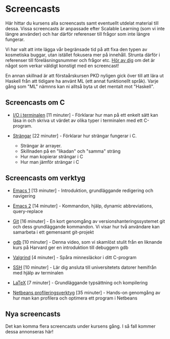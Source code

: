 Screencasts
===========

Här hittar du kursens alla screencasts samt eventuellt utdelat
material till dessa. Vissa screencasts är anpassade efter Scalable
Learning (som vi inte längre använder) och har därför referenser
till frågor som inte längre fungerar.

Vi har valt att inte lägga vår begränsade tid på att fixa den
typen av kosmetiska buggar, utan istället fokusera mer på
innehåll. Strunta därför i referenser till föreläsningsnummer och
frågor etc.
[Hör av dig](https://github.com/IOOPM-UU/ioopm16/issues) om det är
något som verkar väldigt konstigt med en screencast!

En annan skillnad är att förstaårskursen PKD nyligen gick över
till att lära ut Haskell från att tidigare ha använt ML (ett annat
funktionellt språk). Varje gång som "ML" nämnns kan ni alltså byta
ut det mentalt mot "Haskell".

## Screencasts om C

* [I/O i terminalen](https://www.youtube.com/watch?v=aYiatm0ni3A)
  [11 minuter] - Förklarar hur man på ett enkelt sätt kan läsa in
  och skriva ut värdet av olika typer i terminalen med ett
  C-program.

* [Strängar](http://www.youtube.com/watch?v=Q71HcbxaRPc)
  [22 minuter] - Förklarar hur strängar fungerar i C.
  - Strängar är arrayer.
  - Skillnaden på en "likadan" och "samma" sträng
  - Hur man kopierar strängar i C
  - Hur man jämför strängar i C

## Screencasts om verktyg

* [Emacs 1](http://www.youtube.com/watch?v=t6Q89QzSMc4)
  [13 minuter] - Introduktion, grundläggande redigering och
  navigering

* [Emacs 2](https://www.youtube.com/watch?v=oyUQ7fE_fKk&index=59&list=UUxcEJHLbYZC7TdmDAPnHE4Q)
  [14 minuter] - Kommandon, hjälp, dynamic abbreviations,
  query-replace

* [Git](https://www.youtube.com/watch?v=7WEtL6xpEI4&list=UUxcEJHLbYZC7TdmDAPnHE4Q&index=58)
  [16 minuter] - En kort genomgång av versionshanteringssystemet
  git och dess grundläggande kommandon. Vi visar hur två användare
  kan samarbeta i ett gemensamt git-projekt

* [gdb](https://www.youtube.com/watch?v=sCtY--xRUyI)
  [10 minuter] - Denna video, som vi skamlöst stulit från en
  liknande kurs på Harvard ger en introduktion till debuggern gdb

* [Valgrind](http://www.youtube.com/watch?v=lhBmhzNCJLg)
  [4 minuter] - Spåra minnesläckor i ditt C-program

* [SSH](http://www.youtube.com/watch?v=Ik6hlVfrpLw)
  [10 minuter] - Lär dig ansluta till universitetets datorer
  hemifrån med hjälp av terminalen

* [LaTeX](http://www.youtube.com/watch?v=4l6YbHX2hNc)
  [7 minuter] - Grundläggande typsättning och kompilering

* [Netbeans profileringsverktyg](http://www.youtube.com/watch?v=KYiD8oGkNeg)
  [35 minuter] - Hands-on genomgång av hur man kan profilera och
  optimera ett program i Netbeans

## Nya screencasts

Det kan komma flera screencasts under kursens gång. I så fall
kommer dessa annonseras här!